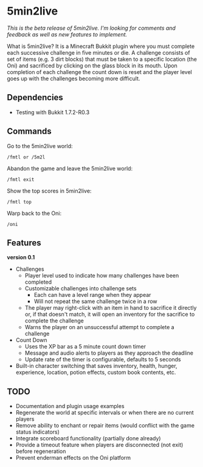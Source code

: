 5min2live
=========

*This is the beta release of 5min2live. I'm looking for comments and feedback as well as new
features to implement.*

What is 5min2live? It is a Minecraft Bukkit plugin where you must complete each successive challenge
in five minutes or die. A challenge consists of set of items (e.g. 3 dirt blocks) that must be taken
to a specific location (the Oni) and sacrificed by clicking on the glass block in its mouth. Upon
completion of each challenge the count down is reset and the player level goes up with the
challenges becoming more difficult.

Dependencies
------------

* Testing with Bukkit 1.7.2-R0.3

Commands
--------

Go to the 5min2live world:

    /fmtl or /5m2l
    
Abandon the game and leave the 5min2live world:

    /fmtl exit

Show the top scores in 5min2live:

    /fmtl top

Warp back to the Oni:

    /oni

Features
--------

**version 0.1**

* Challenges
  * Player level used to indicate how many challenges have been completed
  * Customizable challenges into challenge sets
    * Each can have a level range when they appear
    * Will not repeat the same challenge twice in a row
  * The player may right-click with an item in hand to sacrifice it directly or, if that doesn't
    match, it will open an inventory for the sacrifice to complete the challenge
  * Warns the player on an unsuccessful attempt to complete a challenge
* Count Down
  * Uses the XP bar as a 5 minute count down timer
  * Message and audio alerts to players as they approach the deadline
  * Update rate of the timer is configurable, defaults to 5 seconds
* Built-in character switching that saves inventory, health, hunger, experience, location, potion
  effects, custom book contents, etc.

TODO
----

* Documentation and plugin usage examples
* Regenerate the world at specific intervals or when there are no current players
* Remove ability to enchant or repair items (would conflict with the game status indicators)
* Integrate scoreboard functionality (partially done already)
* Provide a timeout feature when players are disconnected (not exit) before regeneration
* Prevent enderman effects on the Oni platform
